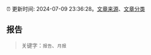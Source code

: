 :alarm_clock: 更新时间: 2024-07-09 23:36:28。[文章来源](/README.md)、[文章分类](/TAGS.md)

## 报告


> 关键字：`报告`、`月报`



